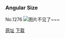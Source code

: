 ### Angular Size
No.1276
![图片不见了~~~](https://imgs.xkcd.com/comics/angular_size.png)

[原址](https://xkcd.com//1276) [下载](https://imgs.xkcd.com/comics/angular_size.png)

